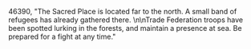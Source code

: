 ﻿46390, "The Sacred Place is located far to the north. A small band of refugees has already gathered there. \n\nTrade Federation troops have been spotted lurking in the forests, and maintain a presence at sea. Be prepared for a fight at any time."


